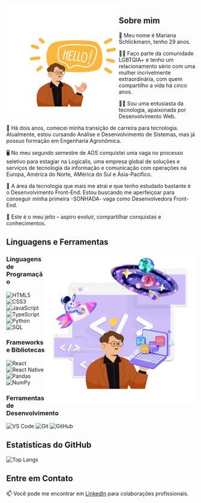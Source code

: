 <div>
<img align="left" alt="Mariana-Schlick" height="300" width="300" src="./me.png">
</div>

## Sobre mim

💖 Meu nome é Mariana Schlickmann, tenho 29 anos. 

🏳️‍🌈 Faço parte da comunidade LGBTQIA+ e tenho um relacionamento sério com uma mulher incrivelmente extraordinária, com quem compartilho a vida há cinco anos.

👩‍💻 Sou uma entusiasta da tecnologia, apaixonada por Desenvolvimento Web.

🌱  Há dois anos, comecei minha transição de carreira para tecnologia. Atualmente, estou cursando Análise e Desenvolvimento de Sistemas, mas já possuo formação em Engenharia Agronômica.

🖥️ No meu segundo semestre de ADS conquistei uma vaga no processo seletivo para estagiar na Logicalis, uma empresa global de soluções e serviços de tecnologia da informação e comunicação com operações na Europa, América do Norte, AMérica do Sul e Ásia-Pacífico.
 
💼 A área da tecnologia que mais me atrai e que tenho estudado bastante é o Desenvolvimento Front-End. Estou buscando me aperfeiçoar para conseguir minha primeira -SONHADA- vaga como Desenvolvedora Front-End.

🚀 Este é o meu jeito – aspiro evoluir, compartilhar conquistas e conhecimentos.

## Linguagens e Ferramentas

<div>
<img align="right" alt="Mariana-Schlick" height="400" width="400" src="./dev.png">
</div>

### Linguagens de Programação

![HTML5](https://img.shields.io/badge/-HTML5-E34F26?style=flat-square&logo=html5&logoColor=white)
![CSS3](https://img.shields.io/badge/-CSS3-1572B6?style=flat-square&logo=css3&logoColor=white)
![JavaScript](https://img.shields.io/badge/-JavaScript-F7DF1E?style=flat-square&logo=javascript&logoColor=black)
![TypeScript](https://img.shields.io/badge/-TypeScript-3178C6?style=flat-square&logo=typescript&logoColor=white)
![Python](https://img.shields.io/badge/-Python-3776AB?style=flat-square&logo=python&logoColor=white)
![SQL](https://img.shields.io/badge/-SQL-4479A1?style=flat-square&logo=postgresql&logoColor=white)

### Frameworks e Bibliotecas

![React](https://img.shields.io/badge/-React-61DAFB?style=flat-square&logo=react&logoColor=white)
![React Native](https://img.shields.io/badge/-React_Native-61DAFB?style=flat-square&logo=react&logoColor=white)
![Pandas](https://img.shields.io/badge/-Pandas-150458?style=flat-square&logo=pandas&logoColor=white)
![NumPy](https://img.shields.io/badge/-NumPy-013243?style=flat-square&logo=numpy&logoColor=white)

### Ferramentas de Desenvolvimento

![VS Code](https://img.shields.io/badge/-VS%20Code-007ACC?style=flat-square&logo=visual-studio-code&logoColor=white)
![Git](https://img.shields.io/badge/-Git-F05032?style=flat-square&logo=git&logoColor=white)
![GitHub](https://img.shields.io/badge/-GitHub-181717?style=flat-square&logo=github&logoColor=white)

## Estatísticas do GitHub

![Top Langs](https://github-readme-stats.vercel.app/api/top-langs/?username=anuraghazra&layout=compact)

## Entre em Contato

📫 Você pode me encontrar em [LinkedIn](https://www.linkedin.com/in/mariana-schlickmann/) para colaborações profissionais.
